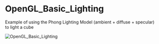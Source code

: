 # OpenGL_Basic_Lighting
Example of using the Phong Lighting Model (ambient + diffuse + specular) to light a cube

![OpenGL_Basic_Lighting](https://user-images.githubusercontent.com/54217603/103446589-5eb54f00-4c4f-11eb-8235-afed8ad3e520.png)
